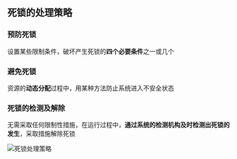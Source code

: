 ## 死锁的处理策略

### 预防死锁

设置某些限制条件，破坏产生死锁的**四个必要条件**之一或几个

### 避免死锁

资源的**动态分配**过程中，用某种方法防止系统进入不安全状态

### 死锁的检测及解除

无需采取任何限制性措施，在运行过程中，**通过系统的检测机构及时检测出死锁的发生**，采取措施解除死锁

![死锁处理策略](https://github.com/YC-L/Postgraduate-examination/blob/Operating-System/imgs/%E6%AD%BB%E9%94%81%E5%A4%84%E7%90%86%E7%AD%96%E7%95%A5.png "死锁处理策略")








